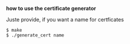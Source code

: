 

**how to use the certificate generator**

Juste provide, if you want a name for certficates

    $ make
    $ ./generate_cert name


